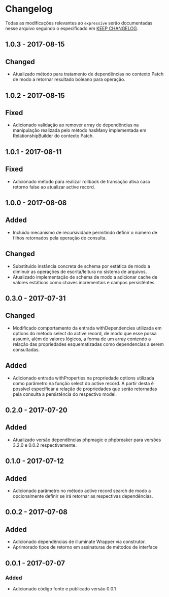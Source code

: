 # Changelog

Todas as modificações relevantes ao  `expressive` serão documentadas nesse arquivo seguindo o especificado em [KEEP CHANGELOG](http://keepachangelog.com/).

## 1.0.3  - 2017-08-15

## Changed
- Atualizado método para tratamento de dependências no contexto Patch de modo a retornar resultado boleano para operação. 

## 1.0.2  - 2017-08-15

## Fixed
- Adicionado validação ao remover array de dependências na manipulação realizada pelo método hasMany implementada em RelationshipBuilder do contexto Patch.

## 1.0.1  - 2017-08-11

## Fixed
- Adicionado método para realizar rollback de transação ativa caso retorno false ao atualizar active record.

## 1.0.0  - 2017-08-08

## Added
- Incluido mecanismo de recursividade permitindo definir o número de filhos retornados pela operação de consulta.

## Changed
- Substituído instância concreta de schema por estática de modo a diminuir as operações de escrita/leitura no sistema de arquivos.
- Atualizado implementação de schema de modo a adicionar cache de valores estáticos como chaves incrementais e campos persistêntes.

## 0.3.0 - 2017-07-31

## Changed
- Modificado comportamento da entrada withDependencies utilizada em options do método select do active record, de modo que esse possa assumir, além 
  de valores lógicos, a forma de um array contendo a relação das propriedades esquematizadas como dependencias a serem consultadas.

## Added
- Adicionado entrada withProperties na propriedade options utilizada como parâmetro na função select do active record. A partir desta
  é possível especificar a relação de propriedades que serão retornadas pela consulta a persistência do respectivo model.

## 0.2.0 - 2017-07-20

## Added
- Atualizado versão dependências phpmagic e phpbreaker para versões 3.2.0 e 0.0.2 respectivamente.

## 0.1.0 - 2017-07-12

## Added
- Adicionado parâmetro no método active record search de modo a opcionalmente definir se irá retornar as respectivas dependências.

## 0.0.2 - 2017-07-08

## Added
- Adicionado dependências de illuminate Wrapper via construtor.
- Aprimorado tipos de retorno em assinaturas de métodos de interface

## 0.0.1 - 2017-07-07

### Added
- Adicionado código fonte e publicado versão 0.0.1
